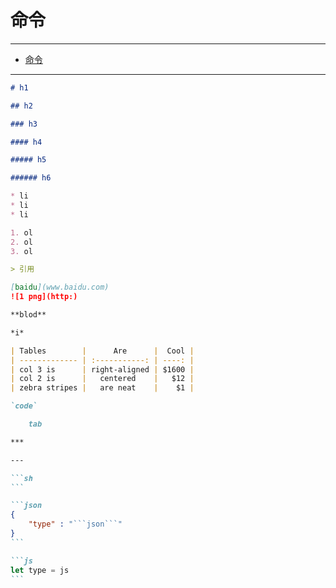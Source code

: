 # 命令

------

- [命令](#命令)

------

````markdown
# h1

## h2

### h3

#### h4

##### h5

###### h6

* li
* li
* li

1. ol
2. ol
3. ol

> 引用

[baidu](www.baidu.com)
![1 png](http:)

**blod**

*i*

| Tables        |      Are      |  Cool |
| ------------- | :-----------: | ----: |
| col 3 is      | right-aligned | $1600 |
| col 2 is      |   centered    |   $12 |
| zebra stripes |   are neat    |    $1 |

`code`

	tab

***

---

```sh
```

```json
{
	"type" : "```json```"
}
```

```js
let type = js
```

````
